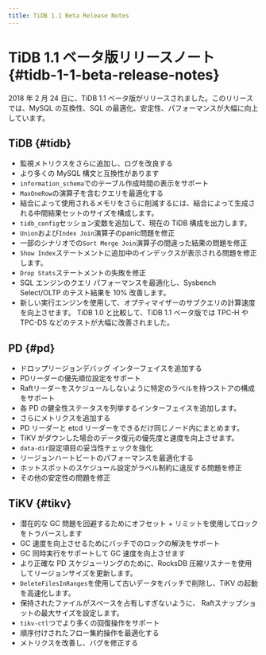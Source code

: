 ```yaml
---
title: TiDB 1.1 Beta Release Notes
---
```


# TiDB 1.1 ベータ版リリースノート {#tidb-1-1-beta-release-notes}

2018 年 2 月 24 日に、TiDB 1.1 ベータ版がリリースされました。このリリースでは、MySQL の互換性、SQL の最適化、安定性、パフォーマンスが大幅に向上しています。

## TiDB {#tidb}

-   監視メトリクスをさらに追加し、ログを改良する
-   より多くの MySQL 構文と互換性があります
-   `information_schema`でのテーブル作成時間の表示をサポート
-   `MaxOneRow`の演算子を含むクエリを最適化する
-   結合によって使用されるメモリをさらに削減するには、結合によって生成される中間結果セットのサイズを構成します。
-   `tidb_config`セッション変数を追加して、現在の TiDB 構成を出力します。
-   `Union`および`Index Join`演算子のpanic問題を修正
-   一部のシナリオでの`Sort Merge Join`演算子の間違った結果の問題を修正
-   `Show Index`ステートメントに追加中のインデックスが表示される問題を修正します。
-   `Drop Stats`ステートメントの失敗を修正
-   SQL エンジンのクエリ パフォーマンスを最適化し、Sysbench Select/OLTP のテスト結果を 10% 改善します。
-   新しい実行エンジンを使用して、オプティマイザーのサブクエリの計算速度を向上させます。 TiDB 1.0 と比較して、TiDB 1.1 ベータ版では TPC-H や TPC-DS などのテストが大幅に改善されました。

## PD {#pd}

-   ドロップリージョンデバッグ インターフェイスを追加する
-   PDリーダーの優先順位設定をサポート
-   Raftリーダーをスケジュールしないように特定のラベルを持つストアの構成をサポート
-   各 PD の健全性ステータスを列挙するインターフェイスを追加します。
-   さらにメトリクスを追加する
-   PD リーダーと etcd リーダーをできるだけ同じノード内にまとめます。
-   TiKV がダウンした場合のデータ復元の優先度と速度を向上させます。
-   `data-dir`設定項目の妥当性チェックを強化
-   リージョンハートビートのパフォーマンスを最適化する
-   ホットスポットのスケジュール設定がラベル制約に違反する問題を修正
-   その他の安定性の問題を修正

## TiKV {#tikv}

-   潜在的な GC 問題を回避するためにオフセット + リミットを使用してロックをトラバースします
-   GC 速度を向上させるためにバッチでのロックの解決をサポート
-   GC 同時実行をサポートして GC 速度を向上させます
-   より正確な PD スケジューリングのために、RocksDB 圧縮リスナーを使用してリージョンサイズを更新します。
-   `DeleteFilesInRanges`を使用して古いデータをバッチで削除し、TiKV の起動を高速化します。
-   保持されたファイルがスペースを占有しすぎないように、 Raftスナップショットの最大サイズを設定します。
-   `tikv-ctl`つでより多くの回復操作をサポート
-   順序付けされたフロー集約操作を最適化する
-   メトリクスを改善し、バグを修正する
